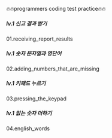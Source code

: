 :fire::fire:programmers coding test practice:fire::fire:

##### lv.1 신고 결과 받기
01.receiving_report_results

##### lv.1 숫자 문자열과 영단어
02.adding_numbers_that_are_missing

##### lv.1 키패드 누르기
03.pressing_the_keypad

##### lv.1 없는 숫자 더하기
04.english_words
